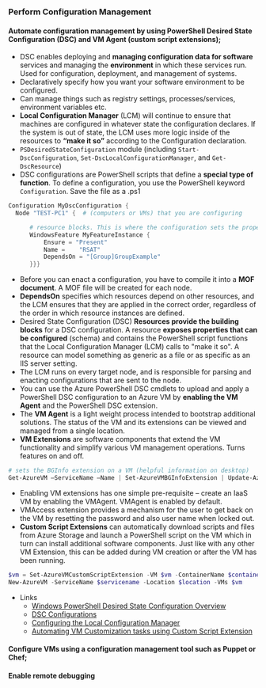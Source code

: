 ### Perform Configuration Management

#### Automate configuration management by using PowerShell Desired State Configuration (DSC) and VM Agent (custom script extensions); 
  * DSC enables deploying and __managing configuration data for software__ services and managing the __environment__ in which these services run. Used for configuration, deployment, and management of systems.
  * Declaratively specify how you want your software environment to be configured.
  * Can manage things such as registry settings, processes/services, environment variables etc.
  * __Local Configuration Manager__ (LCM) will continue to ensure that machines are configured in whatever state the configuration declares. If the system is out of state, the LCM uses more logic inside of the resources to __“make it so”__ according to the Configuration declaration.
  * `PSDesiredStateConfiguration` module (including `Start-DscConfiguration`, `Set-DscLocalConfigurationManager`, and `Get-DscResource`)
  * DSC configurations are PowerShell scripts that define a __special type of function__. To define a configuration, you use the PowerShell keyword `Configuration`. Save the file as a .ps1
  ```powershell
  Configuration MyDscConfiguration {
    Node "TEST-PC1" {  # (computers or VMs) that you are configuring

    	# resource blocks. This is where the configuration sets the properties for the resources
        WindowsFeature MyFeatureInstance {
            Ensure = "Present"
            Name =    "RSAT"
            DependsOn = "[Group]GroupExample"
        }}}
  ```

  * Before you can enact a configuration, you have to compile it into a __MOF document__. A MOF file will be created for each node.
  * __DependsOn__ specifies which resources depend on other resources, and the LCM ensures that they are applied in the correct order, regardless of the order in which resource instances are defined.
  * Desired State Configuration (DSC) __Resources provide the building blocks__ for a DSC configuration. A resource __exposes properties that can be configured__ (schema) and contains the PowerShell script functions that the Local Configuration Manager (LCM) calls to "make it so". A resource can model something as generic as a file or as specific as an IIS server setting.
  * The LCM runs on every target node, and is responsible for parsing and enacting configurations that are sent to the node.
  * You can use the Azure PowerShell DSC cmdlets to upload and apply a PowerShell DSC configuration to an Azure VM by __enabling the VM Agent__ and the PowerShell DSC extension.
  * The __VM Agent__ is a light weight process intended to bootstrap additional solutions. The status of the VM and its extensions can be viewed and managed from a single location.
  * __VM Extensions__ are software components that extend the VM functionality and simplify various VM management operations. Turns features on and off.
  ```powershell
  # sets the BGInfo extension on a VM (helpful information on desktop)
  Get-AzureVM –ServiceName –Name | Set-AzureVMBGInfoExtension | Update-AzureVM

  ```

  * Enabling VM extensions has one simple pre-requisite – create an IaaS VM by enabling the VMAgent. VMAgent is enabled by default.
  * VMAccess extension provides a mechanism for the user to get back on the VM by resetting the password and also user name when locked out.
  * __Custom Script Extensions__ can automatically download scripts and files from Azure Storage and launch a PowerShell script on the VM which in turn can install additional software components. Just like with any other VM Extension, this can be added during VM creation or after the VM has been running.
  ```powershell
  $vm = Set-AzureVMCustomScriptExtension -VM $vm -ContainerName $container -FileName 'start.ps1'
  New-AzureVM -ServiceName $servicename -Location $location -VMs $vm
  ```

  * Links
  	- [Windows PowerShell Desired State Configuration Overview](https://msdn.microsoft.com/en-us/powershell/dsc/overview)
  	- [DSC Configurations](https://msdn.microsoft.com/en-us/powershell/dsc/configurations)
  	- [Configuring the Local Configuration Manager](https://msdn.microsoft.com/en-us/powershell/dsc/metaconfig)
  	- [Automating VM Customization tasks using Custom Script Extension](https://azure.microsoft.com/en-us/documentation/articles/virtual-machines-windows-classic-extensions-customscript/)

#### Configure VMs using a configuration management tool such as Puppet or Chef; 

#### Enable remote debugging
